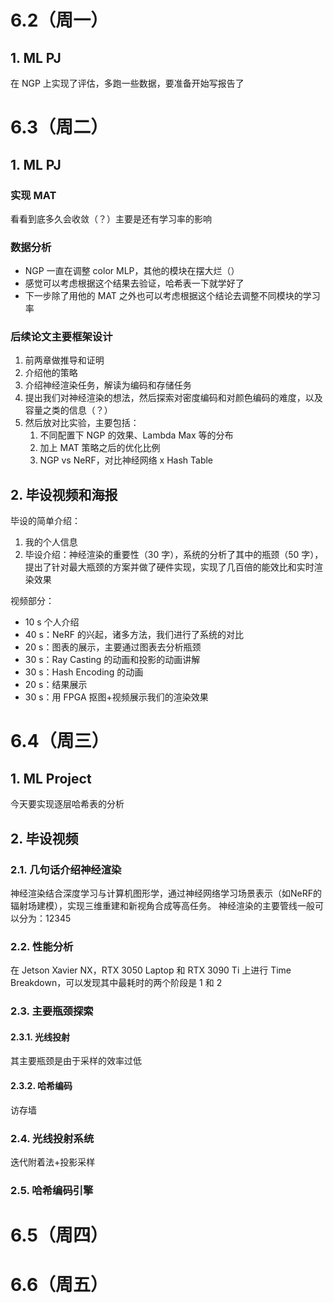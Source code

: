 # 6.2（周一）
## 1. ML PJ
在 NGP 上实现了评估，多跑一些数据，要准备开始写报告了
# 6.3（周二）
## 1. ML PJ
### 实现 MAT
看看到底多久会收敛（？）主要是还有学习率的影响
### 数据分析
- NGP 一直在调整 color MLP，其他的模块在摆大烂（）
- 感觉可以考虑根据这个结果去验证，哈希表一下就学好了
- 下一步除了用他的 MAT 之外也可以考虑根据这个结论去调整不同模块的学习率
### 后续论文主要框架设计
1. 前两章做推导和证明
2. 介绍他的策略
3. 介绍神经渲染任务，解读为编码和存储任务
4. 提出我们对神经渲染的想法，然后探索对密度编码和对颜色编码的难度，以及容量之类的信息（？）
5. 然后放对比实验，主要包括：
	1. 不同配置下 NGP 的效果、Lambda Max 等的分布
	2. 加上 MAT 策略之后的优化比例
	3. NGP vs NeRF，对比神经网络 x Hash Table

## 2. 毕设视频和海报
毕设的简单介绍：
1. 我的个人信息
2. 毕设介绍：神经渲染的重要性（30 字），系统的分析了其中的瓶颈（50 字），提出了针对最大瓶颈的方案并做了硬件实现，实现了几百倍的能效比和实时渲染效果

视频部分：
- 10 s 个人介绍
- 40 s：NeRF 的兴起，诸多方法，我们进行了系统的对比
- 20 s：图表的展示，主要通过图表去分析瓶颈
- 30 s：Ray Casting 的动画和投影的动画讲解
- 30 s：Hash Encoding 的动画
- 20 s：结果展示
- 30 s：用 FPGA 抠图+视频展示我们的渲染效果

# 6.4（周三）
## 1. ML Project
今天要实现逐层哈希表的分析

## 2. 毕设视频
### 2.1. 几句话介绍神经渲染
神经渲染结合深度学习与计算机图形学，通过神经网络学习场景表示（如NeRF的辐射场建模），实现三维重建和新视角合成等高任务。
神经渲染的主要管线一般可以分为：12345
### 2.2. 性能分析
在 Jetson Xavier NX，RTX 3050 Laptop 和 RTX 3090 Ti 上进行 Time Breakdown，可以发现其中最耗时的两个阶段是 1 和 2
### 2.3. 主要瓶颈探索
#### 2.3.1. 光线投射
其主要瓶颈是由于采样的效率过低
#### 2.3.2. 哈希编码
访存墙

### 2.4. 光线投射系统
迭代附着法+投影采样
### 2.5. 哈希编码引擎

# 6.5（周四）

# 6.6（周五）

